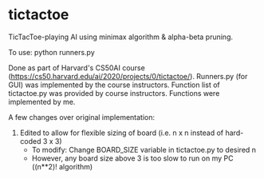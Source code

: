 # tictactoe
TicTacToe-playing AI using minimax algorithm & alpha-beta pruning.

To use: python runners.py

Done as part of Harvard's CS50AI course (https://cs50.harvard.edu/ai/2020/projects/0/tictactoe/).
Runners.py (for GUI) was implemented by the course instructors. 
Function list of tictactoe.py was provided by course instructors. Functions were implemented by me.

A few changes over original implementation:
1. Edited to allow for flexible sizing of board (i.e. n x n instead of hard-coded 3 x 3)
     - To modify: Change BOARD_SIZE variable in tictactoe.py to desired n
     - However, any board size above 3 is too slow to run on my PC ((n**2)! algorithm)
